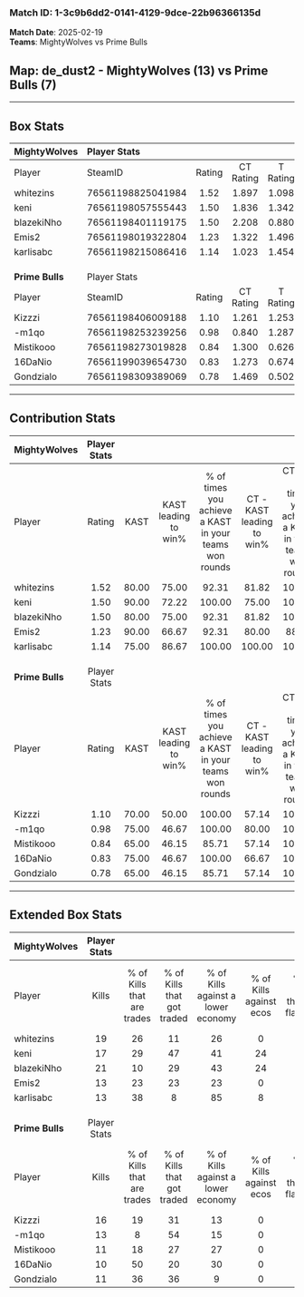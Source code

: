 ### Match ID: 1-3c9b6dd2-0141-4129-9dce-22b96366135d  
**Match Date**: 2025-02-19  
**Teams**: MightyWolves vs Prime Bulls  

## **Map**: de_dust2 - MightyWolves (13) vs Prime Bulls (7)  
---  

## Box Stats  

| **MightyWolves** | Player Stats      |        |           |          |       |       |       |         |        |      |     |
| :- | :- | :-: | :-: | :-: | :-: | :-: | :-: | :-: | :-: | :-: | :-: |
| Player           | SteamID           | Rating | CT Rating | T Rating | KAST  |  ADR  | Kills | Assists | Deaths | K/D  | HS% |
| whitezins        | 76561198825041984 |  1.52  |   1.897   |  1.098   | 80.00 | 85.8  |  19   |    4    |   9    | 2.11 | 47  |
| keni             | 76561198057555443 |  1.50  |   1.836   |  1.342   | 90.00 | 110.4 |  17   |    9    |   13   | 1.31 | 76  |
| blazekiNho       | 76561198401119175 |  1.50  |   2.208   |  0.880   | 80.00 | 102.4 |  21   |    4    |   15   | 1.40 | 61  |
| Emis2            | 76561198019322804 |  1.23  |   1.322   |  1.496   | 90.00 | 83.7  |  13   |    6    |   13   | 1.00 | 53  |
| karlisabc        | 76561198215086416 |  1.14  |   1.023   |  1.454   | 75.00 | 73.1  |  13   |    6    |   11   | 1.18 | 53  |
|                  |                   |        |           |          |       |       |       |         |        |      |     |
|                  |                   |        |           |          |       |       |       |         |        |      |     |
|                  |                   |        |           |          |       |       |       |         |        |      |     |
| **Prime Bulls**  | Player Stats      |        |           |          |       |       |       |         |        |      |     |
| Player           | SteamID           | Rating | CT Rating | T Rating | KAST  |  ADR  | Kills | Assists | Deaths | K/D  | HS% |
| Kizzzi           | 76561198406009188 |  1.10  |   1.261   |  1.253   | 70.00 | 71.2  |  16   |    6    |   16   | 1.00 | 18  |
| -m1qo            | 76561198253239256 |  0.98  |   0.840   |  1.287   | 75.00 | 79.4  |  13   |    6    |   18   | 0.72 | 61  |
| Mistikooo        | 76561198273019828 |  0.84  |   1.300   |  0.626   | 65.00 | 62.3  |  11   |    6    |   15   | 0.73 | 36  |
| 16DaNio          | 76561199039654730 |  0.83  |   1.273   |  0.674   | 75.00 | 60.5  |  10   |    5    |   16   | 0.63 | 70  |
| Gondzialo        | 76561198309389069 |  0.78  |   1.469   |  0.502   | 65.00 | 70.5  |  11   |    5    |   18   | 0.61 | 63  |
---  

## Contribution Stats  

| **MightyWolves** | Player Stats |       |                      |                                                        |                           |                                                             |                          |                                                            |
| :- | :-: | :-: | :-: | :-: | :-: | :-: | :-: | :-: |
| Player           |    Rating    | KAST  | KAST leading to win% | % of times you achieve a KAST in your teams won rounds | CT - KAST leading to win% | CT - % of times you achieve a KAST in your teams won rounds | T - KAST leading to win% | T - % of times you achieve a KAST in your teams won rounds |
| whitezins        |     1.52     | 80.00 |        75.00         |                         92.31                          |           81.82           |                           100.00                            |          60.00           |                           75.00                            |
| keni             |     1.50     | 90.00 |        72.22         |                         100.00                         |           75.00           |                           100.00                            |          66.67           |                           100.00                           |
| blazekiNho       |     1.50     | 80.00 |        75.00         |                         92.31                          |           81.82           |                           100.00                            |          60.00           |                           75.00                            |
| Emis2            |     1.23     | 90.00 |        66.67         |                         92.31                          |           80.00           |                            88.89                            |          50.00           |                           100.00                           |
| karlisabc        |     1.14     | 75.00 |        86.67         |                         100.00                         |          100.00           |                           100.00                            |          66.67           |                           100.00                           |
|                  |              |       |                      |                                                        |                           |                                                             |                          |                                                            |
|                  |              |       |                      |                                                        |                           |                                                             |                          |                                                            |
|                  |              |       |                      |                                                        |                           |                                                             |                          |                                                            |
| **Prime Bulls**  | Player Stats |       |                      |                                                        |                           |                                                             |                          |                                                            |
| Player           |    Rating    | KAST  | KAST leading to win% | % of times you achieve a KAST in your teams won rounds | CT - KAST leading to win% | CT - % of times you achieve a KAST in your teams won rounds | T - KAST leading to win% | T - % of times you achieve a KAST in your teams won rounds |
| Kizzzi           |     1.10     | 70.00 |        50.00         |                         100.00                         |           57.14           |                           100.00                            |          42.86           |                           100.00                           |
| -m1qo            |     0.98     | 75.00 |        46.67         |                         100.00                         |           80.00           |                           100.00                            |          30.00           |                           100.00                           |
| Mistikooo        |     0.84     | 65.00 |        46.15         |                         85.71                          |           57.14           |                           100.00                            |          33.33           |                           66.67                            |
| 16DaNio          |     0.83     | 75.00 |        46.67         |                         100.00                         |           66.67           |                           100.00                            |          33.33           |                           100.00                           |
| Gondzialo        |     0.78     | 65.00 |        46.15         |                         85.71                          |           57.14           |                           100.00                            |          33.33           |                           66.67                            |
---  

## Extended Box Stats  

| **MightyWolves** | Player Stats |                            |                            |                                    |                         |                              |                                 |        |                             |                                     |                          |                               |                            |
| :- | :-: | :-: | :-: | :-: | :-: | :-: | :-: | :-: | :-: | :-: | :-: | :-: | :-: |
| Player           |    Kills     | % of Kills that are trades | % of Kills that got traded | % of Kills against a lower economy | % of Kills against ecos | % of Kills that are flawless | % of Kills that are close duels | Deaths | % of Deaths that get traded | % of Deaths against a lower economy | % of Deaths against ecos | % of Deaths that are flawless | % of Deaths that are close |
| whitezins        |      19      |             26             |             11             |                 26                 |            0            |              74              |               16                |   9    |             22              |                 11                  |            0             |              89               |             0              |
| keni             |      17      |             29             |             47             |                 41                 |           24            |              65              |                6                |   13   |             38              |                 23                  |            8             |              46               |             15             |
| blazekiNho       |      21      |             10             |             29             |                 43                 |           24            |              71              |                0                |   15   |             40              |                 33                  |            13            |              60               |             13             |
| Emis2            |      13      |             23             |             23             |                 23                 |            0            |              62              |                0                |   13   |             46              |                 23                  |            8             |              69               |             23             |
| karlisabc        |      13      |             38             |             8              |                 85                 |            8            |              77              |                8                |   11   |             18              |                 18                  |            0             |              45               |             0              |
|                  |              |                            |                            |                                    |                         |                              |                                 |        |                             |                                     |                          |                               |                            |
|                  |              |                            |                            |                                    |                         |                              |                                 |        |                             |                                     |                          |                               |                            |
|                  |              |                            |                            |                                    |                         |                              |                                 |        |                             |                                     |                          |                               |                            |
| **Prime Bulls**  | Player Stats |                            |                            |                                    |                         |                              |                                 |        |                             |                                     |                          |                               |                            |
| Player           |    Kills     | % of Kills that are trades | % of Kills that got traded | % of Kills against a lower economy | % of Kills against ecos | % of Kills that are flawless | % of Kills that are close duels | Deaths | % of Deaths that get traded | % of Deaths against a lower economy | % of Deaths against ecos | % of Deaths that are flawless | % of Deaths that are close |
| Kizzzi           |      16      |             19             |             31             |                 13                 |            0            |              63              |               19                |   16   |             38              |                 13                  |            0             |              75               |             0              |
| -m1qo            |      13      |             8              |             54             |                 15                 |            0            |              46              |               15                |   18   |             28              |                  6                  |            0             |              67               |             17             |
| Mistikooo        |      11      |             18             |             27             |                 27                 |            0            |              45              |                9                |   15   |             13              |                  0                  |            0             |              67               |             0              |
| 16DaNio          |      10      |             50             |             20             |                 30                 |            0            |              80              |                0                |   16   |             19              |                  6                  |            0             |              69               |             6              |
| Gondzialo        |      11      |             36             |             36             |                 9                  |            0            |              73              |                9                |   18   |             22              |                 11                  |            0             |              72               |             6              |
